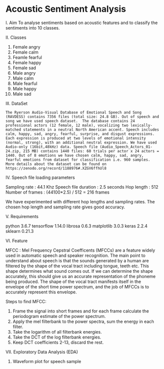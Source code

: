 # Acoustic Sentiment Analysis

I. Aim
	To analyse sentiments based on acoustic features and to classify the sentiments into 10 classes.

II. Classes 

1) Female angry
2) Female calm
3) Feamle fearful
4) Female happy
5) Female sad
6) Male angry
7) Male calm
8) Male fearful
9) Male happy
10) Male sad


III. DataSet

	The Ryerson Audio-Visual Database of Emotional Speech and Song (RAVDESS) contains 7356 files (total size: 24.8 GB). Out of speech and song we have used speech dataset.  The database contains 24 professional actors (12 female, 12 male), vocalizing two lexically-matched statements in a neutral North American accent. Speech includes calm, happy, sad, angry, fearful, surprise, and disgust expressions. Each expression is produced at two levels of emotional intensity (normal, strong), with an additional neutral expression. We have used Audio-only (16bit,48kHz) data. Speech file (Audio_Speech_Actors_01-24.zip, 215 MB) contains 1440 files: 60 trials per actor x 24 actors = 1440. Out of 8 emotions we have chosen calm, happy, sad, angry, fearful emotions from dataset for classification i.e. 960 samples. More details about the dataset can be found on https://zenodo.org/record/1188976#.XZGV6ffhUl8

IV. Speech file loading parameters

Sampling rate : 44.1 Khz
Speech file duration : 2.5 seconds
Hop length : 512
Number of frames : (44100*2.5) / 512 = 216 frames

We have experimented with different hop lengths and sampling rates. The chosen hop length and sampling rate gives good accuracy.

V. Requirements

python 3.6.7
tensorflow 1.14.0
librosa 0.6.3
matplotlib 3.0.3
keras 2.2.4
sklearn 0.21.3

VI. Feature

MFCC : Mel Frequency Cepstral Coefficents (MFCCs) are a feature widely used in automatic speech and speaker recognition. The main point to understand about speech is that the sounds generated by a human are filtered by the shape of the vocal tract including tongue, teeth etc. This shape determines what sound comes out. If we can determine the shape accurately, this should give us an accurate representation of the phoneme being produced. The shape of the vocal tract manifests itself in the envelope of the short time power spectrum, and the job of MFCCs is to accurately represent this envelope.

Steps to find MFCC:
1. Frame the signal into short frames and for each frame calculate the periodogram estimate of the power spectrum. 
2. Apply the mel filterbank to the power spectra, sum the energy in each filter. 
3. Take the logarithm of all filterbank energies. 
4. Take the DCT of the log filterbank energies. 
5. Keep DCT coefficients 2-13, discard the rest. 

VII. Exploratory Data Analysis (EDA)
1) Waveform plot for  speech sample


